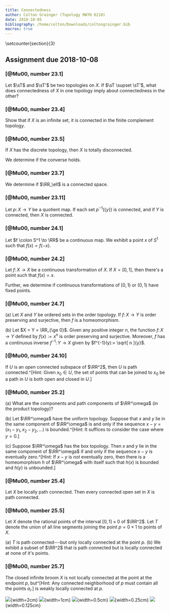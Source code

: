 ```yaml
---
title: Connectedness
author: Colton Grainger (Topology MATH 6210)
date: 2018-10-05
bibliography: /home/colton/Downloads/coltongrainger.bib
macros: true
---
```


\setcounter{section}{3}

## Assignment due 2018-10-08

### [@Mu00, number 23.1]

Let $\sT$ and $\sT'$ be two topologies on $X$. If $\sT \supset \sT'$, what does connectedness of $X$ in one topology imply about connectedness in the other?

### [@Mu00, number 23.4]

Show that if $X$ is an infinite set, it is connected in the finite complement topology.

### [@Mu00, number 23.5]

If $X$ has the discrete topology, then $X$ is totally disconnected. 

We determine if the converse holds.

### [@Mu00, number 23.7]

We determine if $\RR_\ell$ is a connected space.

### [@Mu00, number 23.11]

Let $p \colon X \to Y$ be a quotient map. If each set $p^{-1}(\{y\})$ is connected, and if $Y$ is connected, then $X$ is connected.

### [@Mu00, number 24.1]

Let $f \colon S^1 \to \RR$ be a continuous map. We exhibit a point $x$ of $S^1$ such that $f(x) = f(-x)$.

### [@Mu00, number 24.2]

Let $f \colon X \to X$ be a continuous transformation of $X$. If $X = [0,1]$, then there's a point such that $f(x) = x$. 

Further, we determine if continuous transformations of $[0,1)$ or $(0,1)$ have fixed points.

### [@Mu00, number 24.7]

(a) Let $X$ and $Y$ be ordered sets in the order topology. If $f \colon X \to Y$ is order preserving and surjective, then $f$ is a homeomorphism.

(b) Let $X = Y = \RR_{\ge 0}$. Given any positive integer $n$, the function $f\colon X \to Y$ defined by $f(x) := x^n$ is order preserving and surjective. Moreover, $f$ has a continuous inverse $f^{-1} \colon Y \to X$ given by $f^{-1}(y):= \sqrt[ n ]{y}$.

### [@Mu00, number 24.10]

If $U$ is an *open* connected subspace of $\RR^2$, then $U$ is path connected.^[Hint: Given $x_0 \in U$, the set of points that can be joined to $x_0$ be a path in $U$ is both open and closed in $U$.]

### [@Mu00, number 25.2]

(a) What are the components and path components of $\RR^\omega$ (in the product topology)?

(b) Let $\RR^\omega$ have the uniform topology. Suppose that $x$ and $y$ lie in the same component of $\RR^\omega$ is and only if the sequence $x- y = (x_1 - y_1, x_2 - y_2, \ldots )$ is bounded.^[Hint: It suffices to consider the case where $y = 0$.]

(c) Suppose $\RR^\omega$ has the box topology. Then $x$ and $y$ lie in the same component of $\RR^\omega$ if and only if the sequence $x - y$ is eventually zero.^[Hint: If $x -y$ is *not* eventually zero, then there is a homeomorphism $h$ of $\RR^\omega$ with itself such that $h(x)$ is bounded and $h(y)$ is unbounded.]

### [@Mu00, number 25.4] 

Let $X$ be locally path connected. Then every connected open set in $X$ is path connected.

### [@Mu00, number 25.5]

Let $X$ denote the rational points of the interval $[0,1]\times 0$ of $\RR^2$. Let $T$ denote the union of all line segments joining the point $p = 0 \times 1$ to points of $X$.

(a) $T$ is path connected---but only locally connected at the point $p$.
(b) We exhibit a subset of $\RR^2$ that is path connected but is locally connected at none of it's points.

### [@Mu00, number 25.7] 

The closed infinite broom $X$ is not locally connected at the point at the endpoint $p$, but^[Hint: Any connected neighborhood of $p$ must contain all the points $a_i$.] is weakly locally connected at $p$.

![](https://topospaces.subwiki.org/w/images/thumb/c/c9/Closedinfinitebroom.png/350px-Closedinfinitebroom.png){width=2cm} ![](https://topospaces.subwiki.org/w/images/thumb/c/c9/Closedinfinitebroom.png/350px-Closedinfinitebroom.png){width=1cm} ![](https://topospaces.subwiki.org/w/images/thumb/c/c9/Closedinfinitebroom.png/350px-Closedinfinitebroom.png){width=0.5cm} ![](https://topospaces.subwiki.org/w/images/thumb/c/c9/Closedinfinitebroom.png/350px-Closedinfinitebroom.png){width=0.25cm} ![](https://topospaces.subwiki.org/w/images/thumb/c/c9/Closedinfinitebroom.png/350px-Closedinfinitebroom.png){width=0.125cm}

